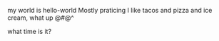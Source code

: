  my world is hello-world
Mostly praticing
I like tacos and pizza and ice cream,
what up @#@^


what time is it?
